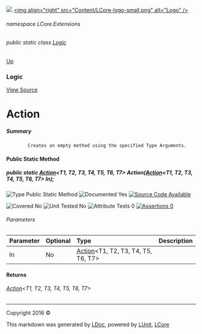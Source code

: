 ![](Content/LCore-banner-small.png "")
[&lt;img align=&quot;right&quot; src=&quot;Content/LCore-logo-small.png&quot; alt=&quot;Logo&quot; /&gt;](../README.md)

###### namespace LCore.Extensions

###### public static class [Logic](docs/Logic.md)
[Up](docs/Logic.md)

### Logic
[View Source](Extensions/Methods/L.cs)

# Action

##### Summary

            Creates an empty method using the specified Type Arguments.
            

#### Public Static Method

##### public static <a href="https://msdn.microsoft.com/en-us/library/dd268304.aspx" alt="" target="_blank">Action</a>&lt;T1, T2, T3, T4, T5, T6, T7&gt; Action(<a href="https://msdn.microsoft.com/en-us/library/dd268304.aspx" alt="" target="_blank">Action</a>&lt;T1, T2, T3, T4, T5, T6, T7&gt; In);

![Type Public Static Method](http://b.repl.ca/v1/Type-Public%20Static%20Method-blue.png "")     ![Documented Yes](http://b.repl.ca/v1/Documented-Yes-brightgreen.png "") [![Source Code Available](http://b.repl.ca/v1/Source%20Code-Available-brightgreen.png "")](Extensions/Methods/L.cs#L)

![Covered No](http://b.repl.ca/v1/Covered-No-red.png "") ![Unit Tested No](http://b.repl.ca/v1/Unit%20Tested-No-lightgrey.png "") ![Attribute Tests 0](http://b.repl.ca/v1/Attribute%20Tests-0-lightgrey.png "") [![Assertions 0](http://b.repl.ca/v1/Assertions-0-lightgrey.png "")](Extensions/Methods/L.cs)

###### Parameters

Parameter | Optional | Type | Description
:---  | :---  | :---  | :--- 
In | No | <a href="https://msdn.microsoft.com/en-us/library/dd268304.aspx" alt="" target="_blank">Action</a>&lt;T1, T2, T3, T4, T5, T6, T7&gt; | 


#### Returns

###### <a href="https://msdn.microsoft.com/en-us/library/dd268304.aspx" alt="" target="_blank">Action</a>&lt;T1, T2, T3, T4, T5, T6, T7&gt;




---

Copyright 2016 &copy; [](../README.md) [](../TableOfContents.md)

This markdown was generated by [LDoc](https://github.com/CodeSingularity/LDoc), powered by [LUnit](https://github.com/CodeSingularity/LUnit), [LCore](https://github.com/CodeSingularity/LCore)
